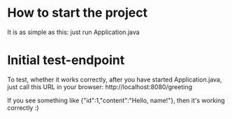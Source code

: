 # How to start the project

It is as simple as this: just run Application.java

# Initial test-endpoint

To test, whether it works correctly, after you have started Application.java, just call this URL in your browser: http://localhost:8080/greeting

If you see something like {"id":1,"content":"Hello, name!"}, then it's working correctly :)
